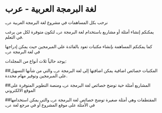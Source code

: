 # لغة البرمجة العربية - عرب
نرحب بكل المساهمات في مشروع لغة البرمجة العربية `عرب`

يمكنكم إنشاء أمثلة أو مشاريع باستخدام لغة البرمجة `عرب` لتكون متوفرة لكل من يرغب في التعلم.

كما يمكنكم المساهمة بإنشاء مكتبات تعود بالفائدة على المبرمجين حيث يمكن إدراجها في لغة البرمجة `عرب`

يوجد حالياً ثلاث أنواع من المجلدات:

##المكتبات
خصائص اضافية يمكن اضافتها إلى لغة البرمجة `عرب` والتي من شأنها التسهيل على المبرمجين وتوفير مهام محددة.

##المشاريع
أمثلة حية توضح خصائص لغة البرمجة `عرب` ومنصة التطوير المتوفرة على الموقع الالكتروني

##المقتطفات
وهي أمثلة صغيرة توضح خصائص لغة البرمجة `عرب` والتي يمكن استخدامها في الأمثلة على موقع المشروع أو في مرجع لغة `عرب`




